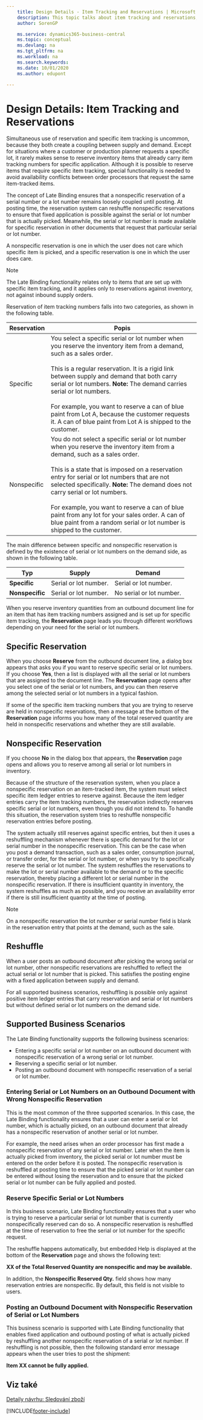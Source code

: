 ```yaml
---
    title: Design Details - Item Tracking and Reservations | Microsoft Docs
    description: This topic talks about item tracking and reservations, and describes the concepts behind the two.
    author: SorenGP

    ms.service: dynamics365-business-central
    ms.topic: conceptual
    ms.devlang: na
    ms.tgt_pltfrm: na
    ms.workload: na
    ms.search.keywords:
    ms.date: 10/01/2020
    ms.author: edupont

---
```

# Design Details: Item Tracking and Reservations

Simultaneous use of reservation and specific item tracking is uncommon, because they both create a coupling between supply and demand. Except for situations where a customer or production planner requests a specific lot, it rarely makes sense to reserve inventory items that already carry item tracking numbers for specific application. Although it is possible to reserve items that require specific item tracking, special functionality is needed to avoid availability conflicts between order processors that request the same item-tracked items.

The concept of Late Binding ensures that a nonspecific reservation of a serial number or a lot number remains loosely coupled until posting. At posting time, the reservation system can reshuffle nonspecific reservations to ensure that fixed application is possible against the serial or lot number that is actually picked. Meanwhile, the serial or lot number is made available for specific reservation in other documents that request that particular serial or lot number.

A nonspecific reservation is one in which the user does not care which specific item is picked, and a specific reservation is one in which the user does care.

> [!NOTE]  
> The Late Binding functionality relates only to items that are set up with specific item tracking, and it applies only to reservations against inventory, not against inbound supply orders.

Reservation of item tracking numbers falls into two categories, as shown in the following table.

| Reservation | Popis |
|-----------------|---------------------------------------|  
| Specific | You select a specific serial or lot number when you reserve the inventory item from a demand, such as a sales order.<br /><br /> This is a regular reservation. It is a rigid link between supply and demand that both carry serial or lot numbers. **Note:**  The demand carries serial or lot numbers. <br /><br /> For example, you want to reserve a can of blue paint from Lot A, because the customer requests it. A can of blue paint from Lot A is shipped to the customer. |
| Nonspecific | You do not select a specific serial or lot number when you reserve the inventory item from a demand, such as a sales order.<br /><br /> This is a state that is imposed on a reservation entry for serial or lot numbers that are not selected specifically. **Note:**  The demand does not carry serial or lot numbers. <br /><br /> For example, you want to reserve a can of blue paint from any lot for your sales order. A can of blue paint from a random serial or lot number is shipped to the customer. |

The main difference between specific and nonspecific reservation is defined by the existence of serial or lot numbers on the demand side, as shown in the following table.

| Typ | Supply | Demand |
|-----------------|-----------------------|--------------------------|
| **Specific** | Serial or lot number. | Serial or lot number. |
| **Nonspecific** | Serial or lot number. | No serial or lot number. |

When you reserve inventory quantities from an outbound document line for an item that has item tracking numbers assigned and is set up for specific item tracking, the **Reservation** page leads you through different workflows depending on your need for the serial or lot numbers.

## Specific Reservation
When you choose **Reserve** from the outbound document line, a dialog box appears that asks you if you want to reserve specific serial or lot numbers. If you choose **Yes**, then a list is displayed with all the serial or lot numbers that are assigned to the document line. The **Reservation** page opens after you select one of the serial or lot numbers, and you can then reserve among the selected serial or lot numbers in a typical fashion.

If some of the specific item tracking numbers that you are trying to reserve are held in nonspecific reservations, then a message at the bottom of the **Reservation** page informs you how many of the total reserved quantity are held in nonspecific reservations and whether they are still available.

## Nonspecific Reservation
If you choose **No** in the dialog box that appears, the **Reservation** page opens and allows you to reserve among all serial or lot numbers in inventory.

Because of the structure of the reservation system, when you place a nonspecific reservation on an item-tracked item, the system must select specific item ledger entries to reserve against. Because the item ledger entries carry the item tracking numbers, the reservation indirectly reserves specific serial or lot numbers, even though you did not intend to. To handle this situation, the reservation system tries to reshuffle nonspecific reservation entries before posting.

The system actually still reserves against specific entries, but then it uses a reshuffling mechanism whenever there is specific demand for the lot or serial number in the nonspecific reservation. This can be the case when you post a demand transaction, such as a sales order, consumption journal, or transfer order, for the serial or lot number, or when you try to specifically reserve the serial or lot number. The system reshuffles the reservations to make the lot or serial number available to the demand or to the specific reservation, thereby placing a different lot or serial number in the nonspecific reservation. If there is insufficient quantity in inventory, the system reshuffles as much as possible, and you receive an availability error if there is still insufficient quantity at the time of posting.

> [!NOTE]  
> On a nonspecific reservation the lot number or serial number field is blank in the reservation entry that points at the demand, such as the sale.

## Reshuffle
When a user posts an outbound document after picking the wrong serial or lot number, other nonspecific reservations are reshuffled to reflect the actual serial or lot number that is picked. This satisfies the posting engine with a fixed application between supply and demand.

For all supported business scenarios, reshuffling  is possible only against positive item ledger entries that carry reservation and serial or lot numbers but without defined serial or lot numbers on the demand side.

## Supported Business Scenarios
The Late Binding functionality supports the following business scenarios:

* Entering a specific serial or lot number on an outbound document with nonspecific reservation of a wrong serial or lot number.
* Reserving a specific serial or lot number.
* Posting an outbound document with nonspecific reservation of a serial or lot number.

### Entering Serial or Lot Numbers on an Outbound Document with Wrong Nonspecific Reservation
This is the most common of the three supported scenarios. In this case, the Late Binding functionality ensures that a user can enter a serial or lot number, which is actually picked, on an outbound document that already has a nonspecific reservation of another serial or lot number.

For example, the need arises when an order processor has first made a nonspecific reservation of any serial or lot number. Later when the item is actually picked from inventory, the picked serial or lot number must be entered on the order before it is posted. The nonspecific reservation is reshuffled at posting time to ensure that the picked serial or lot number can be entered without losing the reservation and to ensure that the picked serial or lot number can be fully applied and posted.

### Reserve Specific Serial or Lot Numbers
In this business scenario, Late Binding functionality ensures that a user who is trying to reserve a particular serial or lot number that is currently nonspecifically reserved can do so. A nonspecific reservation is reshuffled at the time of reservation to free the serial or lot number for the specific request.

The reshuffle happens automatically, but embedded Help is displayed at the bottom of the **Reservation** page and shows the following text:

**XX of the Total Reserved Quantity are nonspecific and may be available.**

In addition, the **Nonspecific Reserved Qty.** field shows how many reservation entries are nonspecific. By default, this field is not visible to users.

### Posting an Outbound Document with Nonspecific Reservation of Serial or Lot Numbers
This business scenario is supported with Late Binding functionality that enables fixed application and outbound posting of what is actually picked by reshuffling another nonspecific reservation of a serial or lot number. If reshuffling is not possible, then the following standard error message appears when the user tries to post the shipment:

**Item XX cannot be fully applied.**

## Viz také
[Detaily návrhu: Sledování zboží](design-details-item-tracking.md)

[!INCLUDE[footer-include](includes/footer-banner.md)]